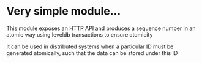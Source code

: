# Very simple module...

This module exposes an HTTP API and produces a sequence number in an atomic way using leveldb transactions to ensure atomicity

It can be used in distributed systems when a particular ID must be generated atomically, such that the data can be stored under this ID

